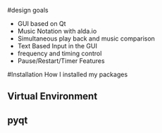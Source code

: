 #design goals

* GUI based on Qt
* Music Notation with alda.io
* Simultaneous play back and music comparison
* Text Based Input in the GUI
* frequency and timing control
* Pause/Restart/Timer Features

#Installation
How I installed my packages

## Virtual Environment

## pyqt